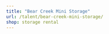 ```yaml
---
title: "Bear Creek Mini Storage"
url: /talent/bear-creek-mini-storage/
shop: storage rental
---
```

